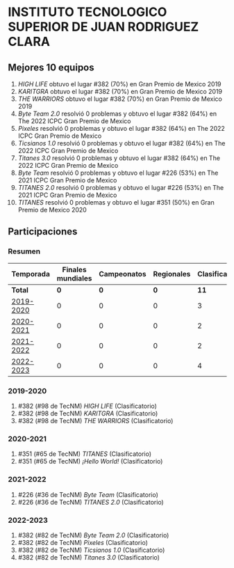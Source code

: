 # INSTITUTO TECNOLOGICO SUPERIOR DE JUAN RODRIGUEZ CLARA

## Mejores 10 equipos

1. _HIGH LIFE_ obtuvo el lugar #382 (70%) en Gran Premio de Mexico 2019
1. _KARITGRA_ obtuvo el lugar #382 (70%) en Gran Premio de Mexico 2019
1. _THE WARRIORS_ obtuvo el lugar #382 (70%) en Gran Premio de Mexico 2019
1. _Byte Team 2.0_ resolvió 0 problemas y obtuvo el lugar #382 (64%) en The 2022 ICPC Gran Premio de Mexico
1. _Pixeles_ resolvió 0 problemas y obtuvo el lugar #382 (64%) en The 2022 ICPC Gran Premio de Mexico
1. _Ticsianos 1.0_ resolvió 0 problemas y obtuvo el lugar #382 (64%) en The 2022 ICPC Gran Premio de Mexico
1. _Titanes 3.0_ resolvió 0 problemas y obtuvo el lugar #382 (64%) en The 2022 ICPC Gran Premio de Mexico
1. _Byte Team_ resolvió 0 problemas y obtuvo el lugar #226 (53%) en The 2021 ICPC Gran Premio de Mexico
1. _TITANES 2.0_ resolvió 0 problemas y obtuvo el lugar #226 (53%) en The 2021 ICPC Gran Premio de Mexico
1. _TITANES_ resolvió 0 problemas y obtuvo el lugar #351 (50%) en Gran Premio de Mexico 2020

## Participaciones

### Resumen

| Temporada | Finales mundiales | Campeonatos | Regionales | Clasificatorios | Equipos |
| --- | --- | --- | --- | --- | --- |
| **Total** | **0** | **0** | **0** | **11** | **11** |
| [2019-2020](#2019-2020) | 0 | 0 | 0 | 3 | 3 |
| [2020-2021](#2020-2021) | 0 | 0 | 0 | 2 | 2 |
| [2021-2022](#2021-2022) | 0 | 0 | 0 | 2 | 2 |
| [2022-2023](#2022-2023) | 0 | 0 | 0 | 4 | 4 |

### 2019-2020

1. #382 (#98 de TecNM) _HIGH LIFE_ (Clasificatorio)
1. #382 (#98 de TecNM) _KARITGRA_ (Clasificatorio)
1. #382 (#98 de TecNM) _THE WARRIORS_ (Clasificatorio)

### 2020-2021

1. #351 (#65 de TecNM) _TITANES_ (Clasificatorio)
1. #351 (#65 de TecNM) _¡Hello World!_ (Clasificatorio)

### 2021-2022

1. #226 (#36 de TecNM) _Byte Team_ (Clasificatorio)
1. #226 (#36 de TecNM) _TITANES 2.0_ (Clasificatorio)

### 2022-2023

1. #382 (#82 de TecNM) _Byte Team 2.0_ (Clasificatorio)
1. #382 (#82 de TecNM) _Pixeles_ (Clasificatorio)
1. #382 (#82 de TecNM) _Ticsianos 1.0_ (Clasificatorio)
1. #382 (#82 de TecNM) _Titanes 3.0_ (Clasificatorio)



